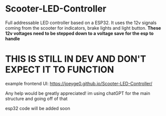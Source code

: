 # Scooter-LED-Controller
Full addressable LED controller based on a ESP32. It uses the 12v signals coming from the scooter for indicators, brake lights and light button. **These 12v voltages need to be stepped down to a voltage save for the esp to handle**

# THIS IS STILL IN DEV AND DON'T EXPECT IT TO FUNCTION

example frontend UI:
https://joeyge0.github.io/Scooter-LED-Controller/

Any help would be greatly appreciated! im using chatGPT for the main structure and going off of that


esp32 code will be added soon
